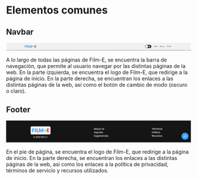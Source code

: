 # Elementos comunes

## Navbar

![Barra de navegación](images/navbar.png)

A lo largo de todas las páginas de Film-E, se encuentra la barra de navegación, que permite al usuario navegar por las distintas páginas de la web. En la parte izquierda, se encuentra el logo de Film-E, que redirige a la página de inicio. En la parte derecha, se encuentran los enlaces a las distintas páginas de la web, así como el botón de cambio de modo (oscuro o claro).

## Footer

![Pie de página](images/footer.png)

En el pie de página, se encuentra el logo de Film-E, que redirige a la página de inicio. En la parte derecha, se encuentran los enlaces a las distintas páginas de la web, así como los enlaces a la política de privacidad, términos de servicio y recursos utilizados.
